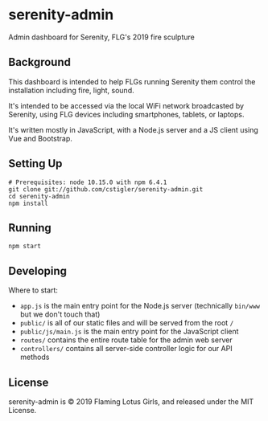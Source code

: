 # serenity-admin
Admin dashboard for Serenity, FLG's 2019 fire sculpture

## Background

This dashboard is intended to help FLGs running Serenity them control the installation including fire, light, sound.

It's intended to be accessed via the local WiFi network broadcasted by Serenity, using FLG devices including smartphones, tablets, or laptops.

It's written mostly in JavaScript, with a Node.js server and a JS client using Vue and Bootstrap.

## Setting Up

```
# Prerequisites: node 10.15.0 with npm 6.4.1
git clone git://github.com/cstigler/serenity-admin.git
cd serenity-admin
npm install
```

## Running

`npm start`

## Developing

Where to start:
- `app.js` is the main entry point for the Node.js server (technically `bin/www` but we don't touch that)
- `public/` is all of our static files and will be served from the root `/`
- `public/js/main.js` is the main entry point for the JavaScript client
- `routes/` contains the entire route table for the admin web server
- `controllers/` contains all server-side controller logic for our API methods

## License

serenity-admin is &copy; 2019 Flaming Lotus Girls, and released under the MIT License.